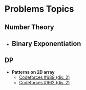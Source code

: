 # Problems Topics

## Number Theory

- **Binary Exponentiation**
  -

## DP

- **Patterns on 2D array**
  - [Codeforces #689 (div. 2)](https://codeforces.com/problemset/problem/1461/B)
  - [Codeforces #662 (div. 2)](https://codeforces.com/problemset/problem/1393/D)
